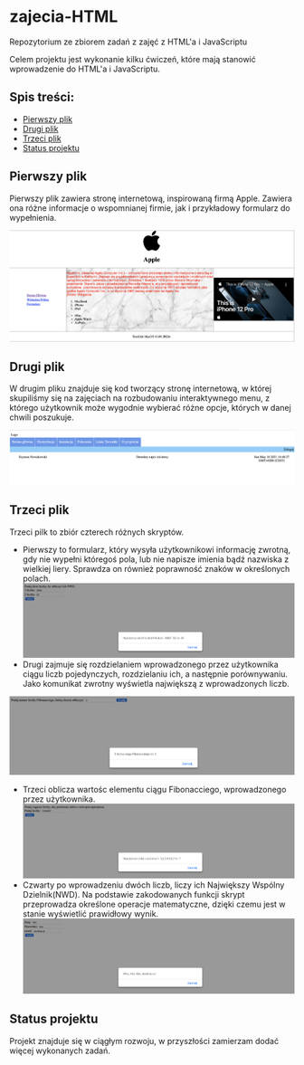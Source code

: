# zajecia-HTML

Repozytorium ze zbiorem zadań z zajęć z HTML'a i JavaScriptu

Celem projektu jest wykonanie kilku ćwiczeń, które mają stanowić wprowadzenie do HTML'a i JavaScriptu.

## Spis treści:
* [Pierwszy plik](#pierwszy-plik)
* [Drugi plik](#drugi-plik)
* [Trzeci plik](#trzeci-plik)
* [Status projektu](#status-projektu)


## Pierwszy plik 
Pierwszy plik zawiera stronę internetową, inspirowaną firmą Apple. 
Zawiera ona różne informacje o wspomnianej firmie, jak i przykładowy formularz do wypełnienia.

![Zadanie 1 zdj1](./obrazy/zdj1.png)

## Drugi plik
W drugim pliku znajduje się kod tworzący stronę internetową, w której skupiliśmy się na zajęciach na rozbudowaniu interaktywnego menu, z którego użytkownik może
wygodnie wybierać różne opcje, których w danej chwili poszukuje. 

![Zadanie 2 zdj2](./obrazy/zdj2.png)

## Trzeci plik
Trzeci pilk to zbiór czterech różnych skryptów.
 - Pierwszy to formularz, który wysyła użytkownikowi informację zwrotną, gdy nie wypełni któregoś pola, lub nie napisze imienia bądź nazwiska z wielkiej liery. Sprawdza on również poprawność znaków w określonych polach.
  ![Zadanie 3 zad3](./obrazy/zad3.png)
 - Drugi zajmuje się rozdzielaniem wprowadzonego przez użytkownika ciągu liczb pojedynczych, rozdzielaniu ich, a następnie porównywaniu. Jako komunikat zwrotny wyświetla największą z wprowadzonych liczb.

![Zadanie 3 zad4](./obrazy/zad4.png)
 - Trzeci 
 oblicza wartośc elementu ciągu Fibonacciego, wprowadzonego przez użytkownika. 
 ![Zadanie 3 zad5](./obrazy/zad5.png)
 - Czwarty 
 po wprowadzeniu dwóch liczb, liczy ich Największy Wspólny Dzielnik(NWD). Na podstawie zakodowanych funkcji skrypt przeprowadza określone operacje matematyczne, dzięki czemu jest w stanie wyświetlić prawidłowy wynik.
 ![Zadanie 3 zad6](./obrazy/zad6.png)

## Status projektu
 Projekt znajduje się w ciągłym rozwoju, w przyszłości zamierzam dodać więcej wykonanych zadań.

